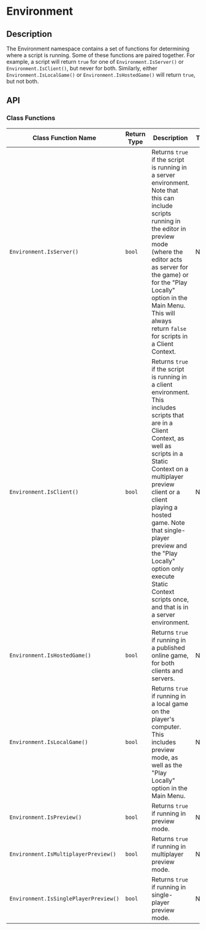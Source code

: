 # Environment

## Description

The Environment namespace contains a set of functions for determining where a script is running. Some of these functions are paired together. For example, a script will return `true` for one of `Environment.IsServer()` or `Environment.IsClient()`, but never for both. Similarly, either `Environment.IsLocalGame()` or `Environment.IsHostedGame()` will return `true`, but not both.

## API

### Class Functions

| Class Function Name | Return Type | Description | Tags |
| -------------- | ----------- | ----------- | ---- |
| `Environment.IsServer()` | `bool` | Returns `true` if the script is running in a server environment. Note that this can include scripts running in the editor in preview mode (where the editor acts as server for the game) or for the "Play Locally" option in the Main Menu. This will always return `false` for scripts in a Client Context. | None |
| `Environment.IsClient()` | `bool` | Returns `true` if the script is running in a client environment. This includes scripts that are in a Client Context, as well as scripts in a Static Context on a multiplayer preview client or a client playing a hosted game. Note that single-player preview and the "Play Locally" option only execute Static Context scripts once, and that is in a server environment. | None |
| `Environment.IsHostedGame()` | `bool` | Returns `true` if running in a published online game, for both clients and servers. | None |
| `Environment.IsLocalGame()` | `bool` | Returns `true` if running in a local game on the player's computer. This includes preview mode, as well as the "Play Locally" option in the Main Menu. | None |
| `Environment.IsPreview()` | `bool` | Returns `true` if running in preview mode. | None |
| `Environment.IsMultiplayerPreview()` | `bool` | Returns `true` if running in multiplayer preview mode. | None |
| `Environment.IsSinglePlayerPreview()` | `bool` | Returns `true` if running in single-player preview mode. | None |
